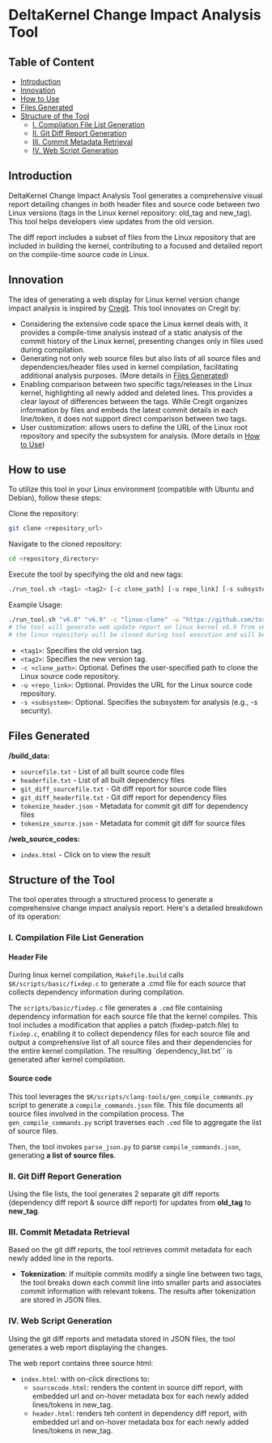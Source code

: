 # DeltaKernel Change Impact Analysis Tool

## Table of Content

- [Introduction](#introduction)
- [Innovation](#innovation)
- [How to Use](#how-to-use)
- [Files Generated](#files-generated)
- [Structure of the Tool](#structure-of-the-tool)
  - [I. Compilation File List Generation](#i-compilation-file-list-generation)
  - [II. Git Diff Report Generation](#ii-git-diff-report-generation)
  - [III. Commit Metadata Retrieval](#iii-commit-metadata-retrieval)
  - [IV. Web Script Generation](#iv-web-script-generation)

## Introduction

DeltaKernel Change Impact Analysis Tool generates a comprehensive visual report detailing changes in both header files and source code between two Linux versions (tags in the Linux kernel repository: old_tag and new_tag). This tool helps developers view updates from the old version.

The diff report includes a subset of files from the Linux repository that are included in building the kernel, contributing to a focused and detailed report on the compile-time source code in Linux.

## Innovation

The idea of generating a web display for Linux kernel version change impact analysis is inspired by [Cregit](https://github.com/cregit/cregit). This tool innovates on Cregit by:

- Considering the extensive code space the Linux kernel deals with, it provides a compile-time analysis instead of a static analysis of the commit history of the Linux kernel, presenting changes only in files used during compilation. 
- Generating not only web source files but also lists of all source files and dependencies/header files used in kernel compilation, facilitating additional analysis purposes. (More details in [Files Generated](#files-generated))
- Enabling comparison between two specific tags/releases in the Linux kernel, highlighting all newly added and deleted lines. This provides a clear layout of differences between the tags. While Cregit organizes information by files and embeds the latest commit details in each line/token, it does not support direct comparison between two tags.
- User customization: allows users to define the URL of the Linux root repository and specify the subsystem for analysis. (More details in [How to Use](#how-to-use))

## How to use

To utilize this tool in your Linux environment (compatible with Ubuntu and Debian), follow these steps:

Clone the repository:

```bash
git clone <repository_url>
```

Navigate to the cloned repository:

```bash
cd <repository_directory>
```

Execute the tool by specifying the old and new tags:

```bash
./run_tool.sh <tag1> <tag2> [-c clone_path] [-u repo_link] [-s subsystem]
```

Example Usage:
```bash
./run_tool.sh "v6.8" "v6.9" -c "linux-clone" -u "https://github.com/torvalds/linux" -s "security"
# the tool will generate web update report on linux kernel v6.9 from v6.8 for security subsystem. 
# the linux repository will be cloned during tool execution and will be cloned into a folder named linux-clone. 
```
- `<tag1>`: Specifies the old version tag.
- `<tag2>`: Specifies the new version tag.
- `-c <clone_path>`: Optional. Defines the user-specified path to clone the Linux source code repository.
- `-u <repo_link>`: Optional. Provides the URL for the Linux source code repository.
- `-s <subsystem>`: Optional. Specifies the subsystem for analysis (e.g., -s security).

## Files Generated

**/build_data:**

- `sourcefile.txt` - List of all built source code files
- `headerfile.txt` - List of all built dependency files
- `git_diff_sourcefile.txt` - Git diff report for source code files
- `git_diff_headerfile.txt` - Git diff report for dependency files
- `tokenize_header.json` - Metadata for commit git diff for dependency files
- `tokenize_source.json` - Metadata for commit git diff for source files

**/web_source_codes:**

- `index.html` - Click on to view the result

## Structure of the Tool

The tool operates through a structured process to generate a comprehensive change impact analysis report. Here's a detailed breakdown of its operation:

### I. Compilation File List Generation

#### Header File

During linux kernel compilation, `Makefile.build` calls `$K/scripts/basic/fixdep.c` to generate a .cmd file for each source that collects dependency information during compilation.

The `scripts/basic/fixdep.c` file generates a `.cmd` file containing dependency information for each source file that the kernel compiles. This tool includes a modification that applies a patch (fixdep-patch.file) to `fixdep.c`, enabling it to collect dependency files for each source file and output a comprehensive list of all source files and their dependencies for the entire kernel compilation. The resulting `dependency_list.txt`` is generated after kernel compilation.

#### Source code

This tool leverages the `$K/scripts/clang-tools/gen_compile_commands.py` script to generate a `compile_commands.json` file. This file documents all source files involved in the compilation process. The `gen_compile_commands.py` script traverses each `.cmd` file to aggregate the list of source files.

Then, the tool invokes `parse_json.py` to parse `compile_commands.json`, generating **a list of source files**.

### II. Git Diff Report Generation

Using the file lists, the tool generates 2 separate git diff reports (dependency diff report & source diff report) for updates from **old_tag** to **new_tag**.

### III. Commit Metadata Retrieval

Based on the git diff reports, the tool retrieves commit metadata for each newly added line in the reports.

- **Tokenization**: If multiple commits modify a single line between two tags, the tool breaks down each commit line into smaller parts and associates commit information with relevant tokens. The results after tokenization are stored in JSON files.

### IV. Web Script Generation

Using the git diff reports and metadata stored in JSON files, the tool generates a web report displaying the changes.

The web report contains three source html:

- `index.html`: with on-click directions to:
  - `sourcecode.html`: renders the content in source diff report, with embedded url and on-hover metadata box for each newly added lines/tokens in new_tag.
  - `header.html`: renders teh content in dependency diff report, with embedded url and on-hover metadata box for each newly added lines/tokens in new_tag.
